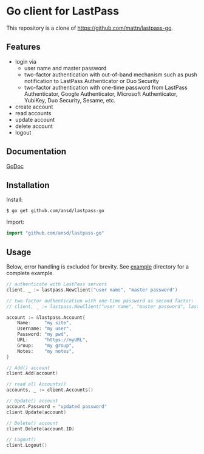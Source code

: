 # Go client for LastPass

This repository is a clone of https://github.com/mattn/lastpass-go.

## Features
- login via
	- user name and master password
	- two-factor authentication with out-of-band mechanism such as push notification to LastPass Authenticator or Duo Security
	- two-factor authentication with one-time password from LastPass Authenticator, Google Authenticator, Microsoft Authenticator, YubiKey, Duo Security, Sesame, etc.
- create account
- read accounts
- update account
- delete account
- logout

## Documentation
[GoDoc](http://godoc.org/github.com/ansd/lastpass-go)

## Installation

Install:

```shell
$ go get github.com/ansd/lastpass-go
```

Import:

```go
import "github.com/ansd/lastpass-go"
```

## Usage

Below, error handling is excluded for brevity.
See [example](https://github.com/ansd/lastpass-go/tree/master/example) directory for a complete example.

```go
// authenticate with LastPass servers
client, _ := lastpass.NewClient("user name", "master password")

// two-factor authentication with one-time password as second factor:
// client, _ := lastpass.NewClient("user name", "master password", lastpass.WithOneTimePassword("123456"))

account := &lastpass.Account{
	Name:     "my site",
	Username: "my user",
	Password: "my pwd",
	URL:      "https://myURL",
	Group:    "my group",
	Notes:    "my notes",
}

// Add() account
client.Add(account)

// read all Accounts()
accounts, _ := client.Accounts()

// Update() account
account.Password = "updated password"
client.Update(account)

// Delete() account
client.Delete(account.ID)

// Logout()
client.Logout()
```
